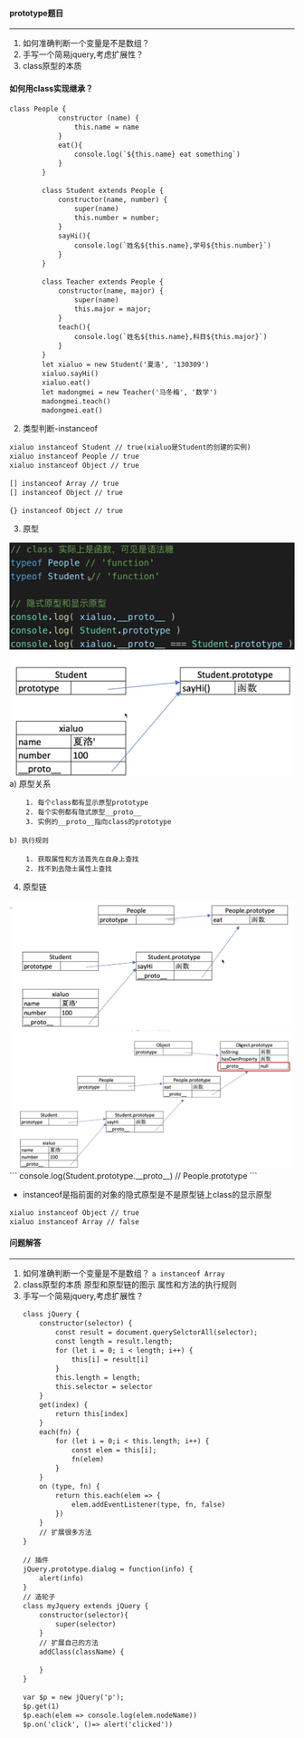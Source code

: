 #### prototype题目
---
1. 如何准确判断一个变量是不是数组？
2. 手写一个简易jquery,考虑扩展性？
3. class原型的本质

#### 如何用class实现继承？

```
class People {
            constructor (name) {
                this.name = name
            }
            eat(){
                console.log(`${this.name} eat something`)
            }
        }

        class Student extends People {
            constructor(name, number) {
                super(name)
                this.number = number;
            }
            sayHi(){
                console.log(`姓名${this.name},学号${this.number}`)
            }
        }

        class Teacher extends People {
            constructor(name, major) {
                super(name)
                this.major = major;
            }
            teach(){
                console.log(`姓名${this.name},科目${this.major}`)
            }
        }
        let xialuo = new Student('夏洛', '130309')
        xialuo.sayHi()
        xialuo.eat()
        let madongmei = new Teacher('马冬梅', '数学')
        madongmei.teach()
        madongmei.eat()
```
2. 类型判断-instanceof
```
xialuo instanceof Student // true(xialuo是Student的创建的实例)
xialuo instanceof People // true
xialuo instanceof Object // true

[] instanceof Array // true
[] instanceof Object // true

{} instanceof Object // true
```

3. 原型
<img src='./images/prototype1.png'>
<img src='./images/prototype2.png'>
    a) 原型关系

        1. 每个class都有显示原型prototype
        2. 每个实例都有隐式原型__proto__
        3. 实例的__proto__指向class的prototype

    b) 执行规则

        1. 获取属性和方法首先在自身上查找
        2. 找不到去隐士属性上查找

4. 原型链
<img src='./images/prototype-chain.png'>
<img src='./images/prototype-chain2.png'>
```
console.log(Student.prototype.__proto__) // People.prototype
```

* instanceof是指前面的对象的隐式原型是不是原型链上class的显示原型
```
xialuo instanceof Object // true
xialuo instanceof Array // false
```


#### 问题解答
---
1. 如何准确判断一个变量是不是数组？
`a instanceof Array`
2. class原型的本质
    原型和原型链的图示
    属性和方法的执行规则
3. 手写一个简易jquery,考虑扩展性？
    ```
    class jQuery {
        constructor(selector) {
            const result = document.querySelctorAll(selector);
            const length = result.length;
            for (let i = 0; i < length; i++) {
                this[i] = result[i]
            }
            this.length = length;
            this.selector = selector
        }
        get(index) {
            return this[index]
        }
        each(fn) {
            for (let i = 0;i < this.length; i++) {
                const elem = this[i];
                fn(elem)
            }
        }
        on (type, fn) {
            return this.each(elem => {
                elem.addEventListener(type, fn, false)
            })
        }
        // 扩展很多方法
    }

    // 插件
    jQuery.prototype.dialog = function(info) {
        alert(info)
    }
    // 造轮子
    class myJquery extends jQuery {
        constructor(selector){
            super(selector)
        }
        // 扩展自己的方法
        addClass(className) {
            
        }
    }

    var $p = new jQuery('p');
    $p.get(1)
    $p.each(elem => console.log(elem.nodeName))
    $p.on('click', ()=> alert('clicked'))
    ```